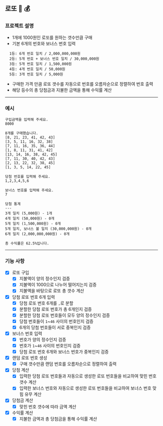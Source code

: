 ## 로또 🎱 💰

### 프로젝트 설명
- 1개에 1000원인 로또를 원하는 갯수만큼 구매
- 기본 6개의 번호와 보너스 번호 입력
```
  1등: 6개 번호 일치 / 2,000,000,000원
  2등: 5개 번호 + 보너스 번호 일치 / 30,000,000원
  3등: 5개 번호 일치 / 1,500,000원
  4등: 4개 번호 일치 / 50,000원
  5등: 3개 번호 일치 / 5,000원
```
- 구매한 가격 만큼 로또 갯수를 자동으로 번호를 오름차순으로 정렬하여 번호 출력
- 해당 등수의 총 당첨금과 지불한 금액을 통해 수익률 계산

---
### 예시
````
구입금액을 입력해 주세요.
8000

8개를 구매했습니다.
[8, 21, 23, 41, 42, 43]
[3, 5, 11, 16, 32, 38]
[7, 11, 16, 35, 36, 44]
[1, 8, 11, 31, 41, 42]
[13, 14, 16, 38, 42, 45]
[7, 11, 30, 40, 42, 43]
[2, 13, 22, 32, 38, 45]
[1, 3, 5, 14, 22, 45]

당첨 번호를 입력해 주세요.
1,2,3,4,5,6

보너스 번호를 입력해 주세요.
7

당첨 통계
---
3개 일치 (5,000원) - 1개
4개 일치 (50,000원) - 0개
5개 일치 (1,500,000원) - 0개
5개 일치, 보너스 볼 일치 (30,000,000원) - 0개
6개 일치 (2,000,000,000원) - 0개

총 수익률은 62.5%입니다.
````
---
### 기능 사항

- [X] 로또 구입
    - [X] 지불액이 양의 정수인지 검증
    - [X] 지불액이 1000으로 나누어 떨어지는지 검증
    - [X] 지불액을 바탕으로 로또 총 갯수 계산

- [X] 당첨 로또 번호 6개 입력
    - [X] 당첨 로또 번호 6개를 `,`로 분할
    - [X] 분할한 당첨 로또 번호가 총 6개인지 검증
    - [X] 분할한 당첨 로또 번호들이 모두 양의 정수인지 검증
    - [X] 당첨 번호들이 `1`~`46` 사이의 번호인지 검증
    - [X] 6개의 당첨 번호들이 서로 중복인지 검증

- [X] 보너스 번호 입력
    - [X] 번호가 양의 정수인지 검증
    - [X] 번호가 `1`~`46` 사이의 번호인지 검증
    - [X] 당첨 로또 번호 6개와 보너스 번호가 중복인지 검증

- [X] 랜덤 로또 번호 생성
    - [X] 구매 갯수만큼 랜덤 번호를 오름차순으로 정렬하여 출력

- [X] 당첨 계산
    - [X] 입력한 당첨 로또 번호들과 자동으로 생성한 로또 번호들을 비교하여 맞힌 번호 갯수 계산
    - [X] 입력한 보너스 번호와 자동으로 생성한 로또 번호들을 비교하여 보너스 번호 맞힘 유무 계산

- [X] 당첨금 계산
    - [X] 맞힌 번호 갯수에 따라 금액 계산

- [X] 수익률 계산
    - [X] 지불한 금액과 총 당첨금을 통해 수익률 계산